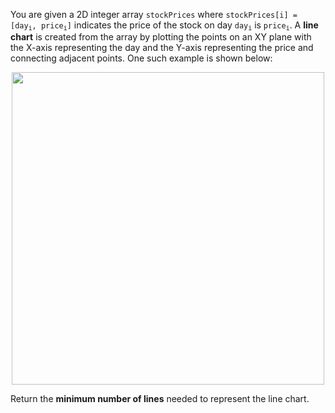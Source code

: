 You are given a 2D integer array `stockPrices` where <code>stockPrices[i] = [day<sub>i</sub>, price<sub>i</sub>]</code> indicates the price of the stock on day <code>day<sub>i</sub></code> is <code>price<sub>i</sub></code>. A **line chart** is created from the array by plotting the points on an XY plane with the X-axis representing the day and the Y-axis representing the price and connecting adjacent points. One such example is shown below:

<p align='center'>
  <img width='500px' src={require('@site/static/img/lc/2280-f1.png').default} />
</p>

Return the **minimum number of lines** needed to represent the line chart.